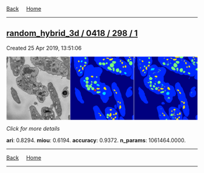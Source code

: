 
[Back](..)&nbsp;&nbsp;&nbsp;&nbsp;&nbsp;[Home](https://leapmanlab.github.io/snapshots)

---

<div class="summary"><a href="1"><h2>random_hybrid_3d / 0418 / 298 / 1</h2></a><p>Created 25 Apr 2019, 13:51:06
</p><a href="1"><img src="1/media/summary.png" align="center"></a><p>
<i>Click for more details</i>
</p></div>

**ari**: 0.8294. **miou**: 0.6194. **accuracy**: 0.9372. **n_params**: 1061464.0000. 

---

[Back](..)&nbsp;&nbsp;&nbsp;&nbsp;&nbsp;[Home](https://leapmanlab.github.io/snapshots)

---